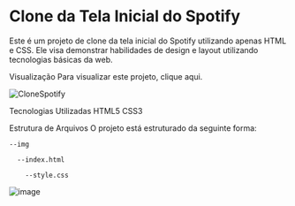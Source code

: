 # Clone da Tela Inicial do Spotify
Este é um projeto de clone da tela inicial do Spotify utilizando apenas HTML e CSS. Ele visa demonstrar habilidades de design e layout utilizando tecnologias básicas da web.

Visualização
Para visualizar este projeto, clique aqui.


![CloneSpotify](https://github.com/WMatheus2022/Clone-Spotify-ImaTech/assets/106563124/a5bcf808-d449-41c5-8a73-2c32e6b92879)


Tecnologias Utilizadas
HTML5
CSS3

Estrutura de Arquivos
O projeto está estruturado da seguinte forma:

    --img 

      --index.html
  
        --style.css


![image](https://github.com/WMatheus2022/Clone-Spotify-ImaTech/assets/106563124/76395322-7452-49f3-97fb-7964a7d24ddc)

